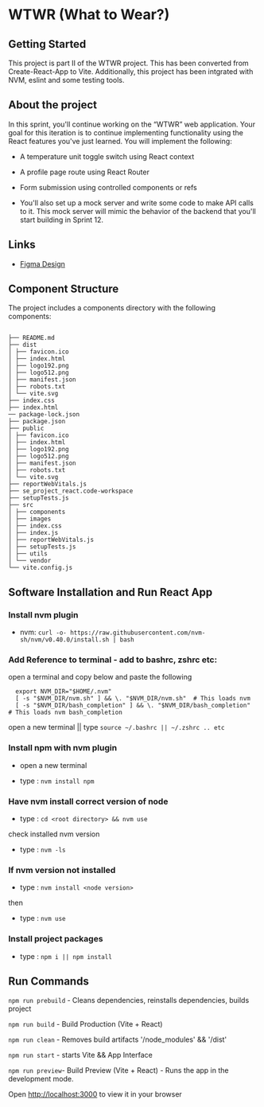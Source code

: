 # WTWR (What to Wear?)

## Getting Started

This project is part II of the WTWR project. This has been converted from Create-React-App to Vite.
Additionally, this project has been intgrated with NVM, eslint and some testing tools.

## About the project

In this sprint, you'll continue working on the “WTWR” web application. Your goal for this iteration is to continue implementing functionality using the React features you've just learned. You will implement the following:

- A temperature unit toggle switch using React context

- A profile page route using React Router

- Form submission using controlled components or refs

- You'll also set up a mock server and write some code to make API calls to it. This mock server will mimic the behavior of the backend that you'll start building in Sprint 12.

## Links

- [Figma Design](https://www.figma.com/file/DTojSwldenF9UPKQZd6RRb/Sprint-10%3A-WTWR)

## Component Structure

The project includes a components directory with the following components:

```

├── README.md
├── dist
│ ├── favicon.ico
│ ├── index.html
│ ├── logo192.png
│ ├── logo512.png
│ ├── manifest.json
│ ├── robots.txt
│ └── vite.svg
├── index.css
├── index.html
── package-lock.json
├── package.json
├── public
│ ├── favicon.ico
│ ├── index.html
│ ├── logo192.png
│ ├── logo512.png
│ ├── manifest.json
│ ├── robots.txt
│ └── vite.svg
├── reportWebVitals.js
├── se_project_react.code-workspace
├── setupTests.js
├── src
│ ├── components
│ ├── images
│ ├── index.css
│ ├── index.js
│ ├── reportWebVitals.js
│ ├── setupTests.js
│ ├── utils
│ └── vendor
└── vite.config.js
```

## Software Installation and Run React App

### Install nvm plugin

- nvm: `curl -o- https://raw.githubusercontent.com/nvm-sh/nvm/v0.40.0/install.sh | bash`

### Add Reference to terminal - add to bashrc, zshrc etc:

open a terminal and copy below and paste the following

```
  export NVM_DIR="$HOME/.nvm"
  [ -s "$NVM_DIR/nvm.sh" ] && \. "$NVM_DIR/nvm.sh"  # This loads nvm
  [ -s "$NVM_DIR/bash_completion" ] && \. "$NVM_DIR/bash_completion"  # This loads nvm bash_completion
```

open a new terminal || type `source ~/.bashrc || ~/.zshrc .. etc`

### Install npm with nvm plugin

- open a new terminal

- type : `nvm install npm`

### Have nvm install correct version of node

- type : `cd <root directory> && nvm use`

check installed nvm version

- type : `nvm -ls`

### If nvm version not installed

- type : `nvm install <node version>`

then

- type : `nvm use`

### Install project packages

- type : `npm i || npm install`

## Run Commands

`npm run prebuild` - Cleans dependencies, reinstalls dependencies, builds project

`npm run build` - Build Production (Vite + React)

`npm run clean` - Removes build artifacts '/node_modules' && '/dist'

`npm run start` - starts Vite && App Interface

`npm run preview`- Build Preview (Vite + React) - Runs the app in the development mode.

Open [http://localhost:3000](http://localhost:3000) to view it in your browser
